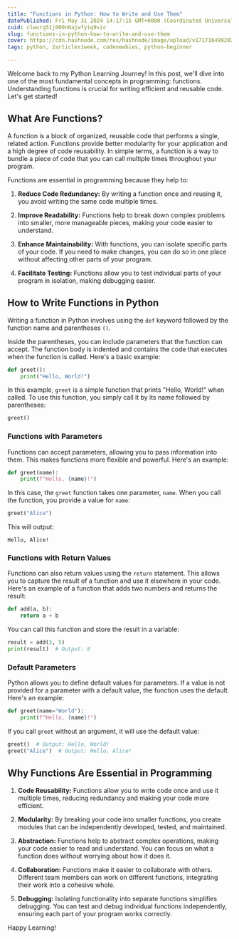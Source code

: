 ```yaml
---
title: "Functions in Python: How to Write and Use Them"
datePublished: Fri May 31 2024 14:17:15 GMT+0000 (Coordinated Universal Time)
cuid: clwurq51j000n0ajwfyiq9vic
slug: functions-in-python-how-to-write-and-use-them
cover: https://cdn.hashnode.com/res/hashnode/image/upload/v1717164992028/cc68a0bc-51ea-4455-9732-71d461b31137.png
tags: python, 2articles1week, codenewbies, python-beginner

---
```


Welcome back to my Python Learning Journey! In this post, we'll dive into one of the most fundamental concepts in programming: functions. Understanding functions is crucial for writing efficient and reusable code. Let's get started!

## What Are Functions?

A function is a block of organized, reusable code that performs a single, related action. Functions provide better modularity for your application and a high degree of code reusability. In simple terms, a function is a way to bundle a piece of code that you can call multiple times throughout your program.

Functions are essential in programming because they help to:

1. **Reduce Code Redundancy:** By writing a function once and reusing it, you avoid writing the same code multiple times.
    
2. **Improve Readability:** Functions help to break down complex problems into smaller, more manageable pieces, making your code easier to understand.
    
3. **Enhance Maintainability:** With functions, you can isolate specific parts of your code. If you need to make changes, you can do so in one place without affecting other parts of your program.
    
4. **Facilitate Testing:** Functions allow you to test individual parts of your program in isolation, making debugging easier.
    

## How to Write Functions in Python

Writing a function in Python involves using the `def` keyword followed by the function name and parentheses `()`.

Inside the parentheses, you can include parameters that the function can accept. The function body is indented and contains the code that executes when the function is called. Here's a basic example:

```python
def greet():
    print("Hello, World!")
```

In this example, `greet` is a simple function that prints "Hello, World!" when called. To use this function, you simply call it by its name followed by parentheses:

```python
greet()
```

### Functions with Parameters

Functions can accept parameters, allowing you to pass information into them. This makes functions more flexible and powerful. Here's an example:

```python
def greet(name):
    print(f"Hello, {name}!")
```

In this case, the `greet` function takes one parameter, `name`. When you call the function, you provide a value for `name`:

```python
greet("Alice")
```

This will output:

```plaintext
Hello, Alice!
```

### Functions with Return Values

Functions can also return values using the `return` statement. This allows you to capture the result of a function and use it elsewhere in your code. Here's an example of a function that adds two numbers and returns the result:

```python
def add(a, b):
    return a + b
```

You can call this function and store the result in a variable:

```python
result = add(3, 5)
print(result)  # Output: 8
```

### Default Parameters

Python allows you to define default values for parameters. If a value is not provided for a parameter with a default value, the function uses the default. Here's an example:

```python
def greet(name="World"):
    print(f"Hello, {name}!")
```

If you call `greet` without an argument, it will use the default value:

```python
greet()  # Output: Hello, World!
greet("Alice")  # Output: Hello, Alice!
```

## Why Functions Are Essential in Programming

1. **Code Reusability:** Functions allow you to write code once and use it multiple times, reducing redundancy and making your code more efficient.
    
2. **Modularity:** By breaking your code into smaller functions, you create modules that can be independently developed, tested, and maintained.
    
3. **Abstraction:** Functions help to abstract complex operations, making your code easier to read and understand. You can focus on what a function does without worrying about how it does it.
    
4. **Collaboration:** Functions make it easier to collaborate with others. Different team members can work on different functions, integrating their work into a cohesive whole.
    
5. **Debugging:** Isolating functionality into separate functions simplifies debugging. You can test and debug individual functions independently, ensuring each part of your program works correctly.
    

Happy Learning!